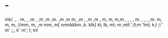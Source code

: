 # -
mk/ ., . m, ,   ,m , ,m ,m ,m. ,m ,m m, ,m , ,m ,m , m, m,  m,m ,   ,   , ,  m. ,  ,  ,  ,m. m, m, m, //mm, m, ,m mm, m[
 nmnkkkm ,k. klk] kl;
  lk; 
   ml;
   m ;mll
   ';ll;m
   'lml;
    k;l
     ;l
      '
       m' 
       ;;,
        k'
 m';
         l;
ml
